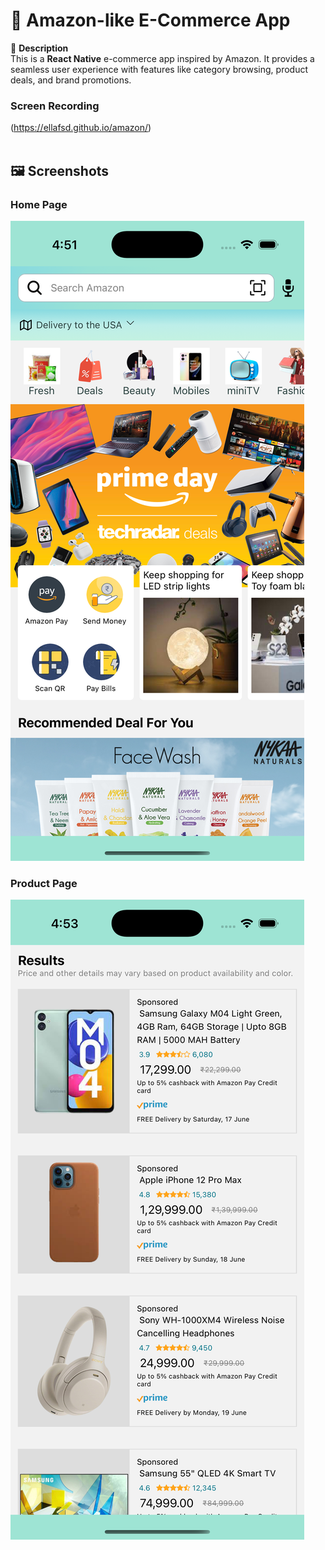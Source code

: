 # 🛒 Amazon-like E-Commerce App  
📌 **Description**  
This is a **React Native** e-commerce app inspired by Amazon. It provides a seamless user experience with features like category browsing, product deals, and brand promotions.


### Screen Recording

(https://ellafsd.github.io/amazon/)   <br /><br />


## 🖼️ Screenshots

### Home Page  
![Home Screen](src/assets/homePage.jpeg)  <br />

### Product Page  
![Product Screen](src/assets/productPage.jpeg)   
